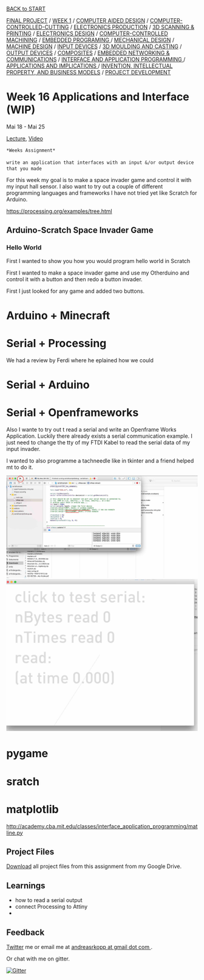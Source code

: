 [BACK to START](../)

[FINAL PROJECT](../final) / [WEEK 1](../week1) / [COMPUTER AIDED DESIGN](../week2) / [COMPUTER-CONTROLLED-CUTTING](../week3) / [ELECTRONICS PRODUCTION](../week4) / [3D SCANNING & PRINTING](../week5) / [ELECTRONICS DESIGN](../week6)  / [COMPUTER-CONTROLLED MACHINING](../week7) / [EMBEDDED PROGRAMING ](../week8) / [MECHANICAL DESIGN](../week9) / [MACHINE DESIGN](../week10) / [INPUT DEVICES](../week11) / [3D MOULDING AND CASTING](../week12) / [OUTPUT DEVICES](../week13) / [COMPOSITES](../week14) / [EMBEDDED NETWORKING & COMMUNICATIONS](../week15) / [INTERFACE AND APPLICATION PROGRAMMING ](../week16) / [APPLICATIONS AND IMPLICATIONS ](../week17) / [INVENTION, INTELLECTUAL PROPERTY, AND BUSINESS MODELS](../week18) / [PROJECT DEVELOPMENT ](../week19) 


# Week 16 Applications and Interface (WIP)

Mai 18 - Mai 25

[Lecture](http://academy.cba.mit.edu/classes/interface_application_programming/index.html), [Video](http://archive.fabacademy.org/archives/2016/master/videos/05-18/index.html)

~~~
*Weeks Assignment*

write an application that interfaces with an input &/or output device that you made

~~~

For this week my goal is to make a space invader game and control it with my input hall sensor. I also want to try out a couple of different programming languages and frameworks I have not tried yet like Scratch for Arduino. 


https://processing.org/examples/tree.html

## Arduino-Scratch Space Invader Game


### Hello World

First I wanted to show you how you would program hello world in Scratch

First I wanted to make a space invader game and use my Otherduino and control it with a button and then redo a button invader. 

First I just looked for any game and added two buttons.  


# Arduino + Minecraft 


# Serial + Processing

We had a review by Ferdi where he eplained how  we could 

# Serial + Arduino

# Serial + Openframeworks

Also I wante to try out t read a serial and write an Openframe Works Application. Luckily there already exists a serial communication example. I just need to change the tty of my FTDI Kabel to read the serial data of my input invader. 

I wanted to also programme a tachneedle like in tkinter and a friend helped mt to do it. 


![](./images/screenshot3.jpg)
![](./images/screenshot2.jpg)

# pygame

# sratch

# matplotlib

http://academy.cba.mit.edu/classes/interface_application_programming/matline.py


## Project Files

[Download](https://drive.google.com/folderview?id=0B3iYmii-HJ7TcHc2c2s3WVNJUlk&usp=sharing) all project files from this assignment from my Google Drive.


## Learnings

* how to read a serial output
* connect Processing to Attiny
* 


## Feedback

[Twitter](http://www.twitter.com/andreaskopp) me or email me at [andreasrkopp at gmail dot com
](mailto:andreasrkopp@gmail.com).

Or chat with me on gitter.

[![Gitter](https://badges.gitter.im/ARKopp/fabacademy2016.svg)](https://gitter.im/ARKopp/fabacademy2016?utm_source=badge&utm_medium=badge&utm_campaign=pr-badge)